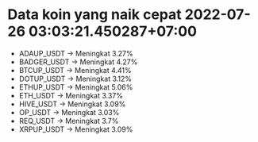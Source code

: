# Data koin yang naik cepat 2022-07-26 03:03:21.450287+07:00

* ADAUP_USDT -> Meningkat 3.27%
* BADGER_USDT -> Meningkat 4.27%
* BTCUP_USDT -> Meningkat 4.41%
* DOTUP_USDT -> Meningkat 3.12%
* ETHUP_USDT -> Meningkat 5.06%
* ETH_USDT -> Meningkat 3.37%
* HIVE_USDT -> Meningkat 3.09%
* OP_USDT -> Meningkat 3.03%
* REQ_USDT -> Meningkat 3.7%
* XRPUP_USDT -> Meningkat 3.09%
